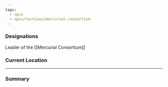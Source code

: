 ```yaml
---
tags:
  - npcs
  - npcs/factions/mercurial-consortium
---
```

### Designations
Leader of the [[Mercurial Consortium]]
### Current Location

___
### Summary
